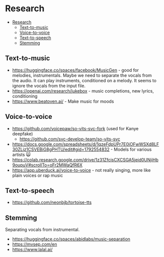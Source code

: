 # Research

- [Research](#research)
  - [Text-to-music](#text-to-music)
  - [Voice-to-voice](#voice-to-voice)
  - [Text-to-speech](#text-to-speech)
  - [Stemming](#stemming)

## Text-to-music

- https://huggingface.co/spaces/facebook/MusicGen - good for melodies, instrumentals. Maybe we need to separate the vocals from the audio. It can play instruments, conditioned on a melody. It seems to ignore the vocals from the input file.
- https://openai.com/research/jukebox - music completions, new lyrics, conditioning
- https://www.beatoven.ai/ - Make music for moods

## Voice-to-voice

- https://github.com/voicepaw/so-vits-svc-fork (used for Kanye deepfake)
  - https://github.com/svc-develop-team/so-vits-svc
- https://docs.google.com/spreadsheets/d/1qzeFdpUPr7E0jOFwWSXd8LF30ZLjz1CSVEBiG8gPHTU/edit#gid=1792554832 - Models for various artists 🙀
- https://colab.research.google.com/drive/1z31ZfcisCXCSGA5jeid0UNjiHb9oupuV#scrollTo=oFr2MWaQfR6X
- https://app.uberduck.ai/voice-to-voice - not really singing, more like plain voices or rap music

## Text-to-speech

- https://github.com/neonbjb/tortoise-tts

## Stemming

Separating vocals from instrumental.

- https://huggingface.co/spaces/abidlabs/music-separation
- https://mvsep.com/en
- https://www.lalal.ai/
